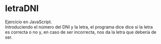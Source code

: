 # letraDNI  
Ejercicio en JavaScript.  
Introduciendo el número del DNI y la letra, el programa dice dice si la letra es correcta o no y, 
en caso de ser incorrecta, nos da la letra que debería de ser.

